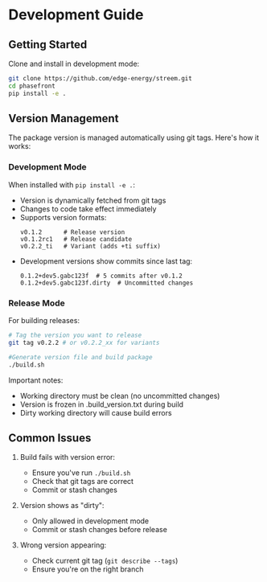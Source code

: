 # Development Guide

## Getting Started

Clone and install in development mode:
```bash
git clone https://github.com/edge-energy/streem.git
cd phasefront
pip install -e .
```

## Version Management

The package version is managed automatically using git tags. Here's how it works:

### Development Mode

When installed with `pip install -e .`:
- Version is dynamically fetched from git tags
- Changes to code take effect immediately
- Supports version formats:
  ```
  v0.1.2      # Release version
  v0.1.2rc1   # Release candidate
  v0.2.2_ti   # Variant (adds +ti suffix)
  ```
- Development versions show commits since last tag:
  ```
  0.1.2+dev5.gabc123f  # 5 commits after v0.1.2
  0.1.2+dev5.gabc123f.dirty  # Uncommitted changes
  ```

### Release Mode

For building releases:
```bash
# Tag the version you want to release
git tag v0.2.2 # or v0.2.2_xx for variants

#Generate version file and build package
./build.sh
```

Important notes:
- Working directory must be clean (no uncommitted changes)
- Version is frozen in .build_version.txt during build
- Dirty working directory will cause build errors

## Common Issues

1. Build fails with version error:
   - Ensure you've run `./build.sh`
   - Check that git tags are correct
   - Commit or stash changes

2. Version shows as "dirty":
   - Only allowed in development mode
   - Commit or stash changes before release

3. Wrong version appearing:
   - Check current git tag (`git describe --tags`)
   - Ensure you're on the right branch